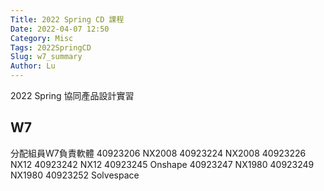 ```yaml
---
Title: 2022 Spring CD 課程
Date: 2022-04-07 12:50
Category: Misc
Tags: 2022SpringCD
Slug: w7_summary
Author: Lu
---
```


2022 Spring 協同產品設計實習

<!-- PELICAN_END_SUMMARY -->

W7
----

分配組員W7負責軟體
40923206 NX2008
40923224 NX2008
40923226 NX12
40923242 NX12
40923245 Onshape
40923247 NX1980
40923249 NX1980
40923252 Solvespace

